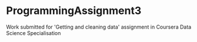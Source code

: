 # ProgrammingAssignment3
Work submitted for 'Getting and cleaning data' assignment in Coursera Data Science Specialisation
